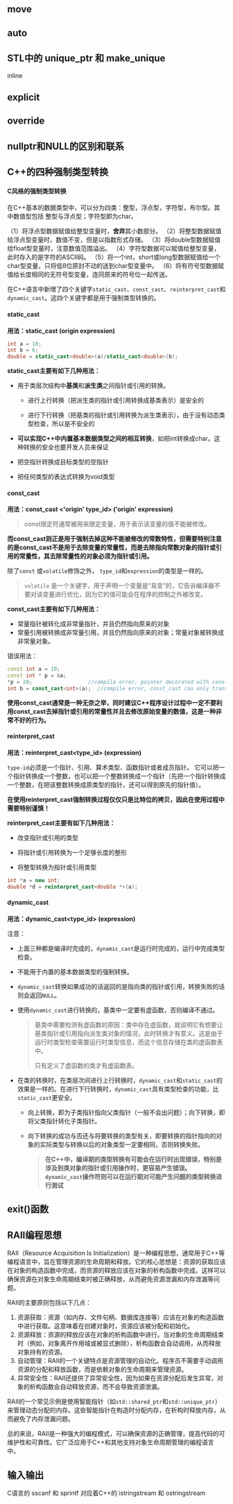 ## move

## auto

## STL中的 unique_ptr 和 make_unique
inline

## explicit

## override

## nullptr和NULL的区别和联系

## C++的四种强制类型转换
#### C风格的强制类型转换

在C++基本的数据类型中，可以分为四类：整型，浮点型，字符型，布尔型。其中数值型包括 整型与浮点型；字符型即为char。

（1）将浮点型数据赋值给整型变量时，**舍弃**其小数部分。
（2）将整型数据赋值给浮点型变量时，数值不变，但是以指数形式存储。
（3）将double型数据赋值给float型变量时，注意数值范围溢出。
（4）字符型数据可以赋值给整型变量，此时存入的是字符的ASCII码。
（5）将一个int，short或long型数据赋值给一个char型变量，只将低8位原封不动的送到char型变量中。 
（6）将有符号型数据赋值给长度相同的无符号型变量，连同原来的符号位一起传送。

在C++语言中新增了四个关键字`static_cast`、`const_cast`、`reinterpret_cast`和`dynamic_cast`。这四个关键字都是用于强制类型转换的。

#### static_cast

**用法：static_cast <direction type_id> (origin expression)**

```cpp
int a = 10;
int b = 6;
double = static_cast<double>(a)/static_cast<double>(b);
```

**static_cast主要有如下几种用法：**

- 用于类层次结构中**基类**和**派生类**之间指针或引用的转换。

  - 进行上行转换（把派生类的指针或引用转换成基类表示）是安全的

  - 进行下行转换（把基类的指针或引用转换为派生类表示），由于没有动态类型检查，所以是不安全的

- **可以实现C++中内置基本数据类型之间的相互转换**，如把int转换成char。这种转换的安全也要开发人员来保证
- 把空指针转换成目标类型的空指针
- 把任何类型的表达式转换为void类型



#### const_cast

**用法：const_cast <'origin' type_id> ('origin' expression)**

> const限定符通常被用来限定变量，用于表示该变量的值不能被修改。

**而const_cast则正是用于强制去掉这种不能被修改的常数特性，但需要特别注意的是const_cast不是用于去除变量的常量性，而是去除指向常数对象的指针或引用的常量性，其去除常量性的对象必须为指针或引用。**

除了`const` 或`volatile`修饰之外， `type_id`和`expression`的类型是一样的。

> `volatile` 是一个关键字，用于声明一个变量是“易变”的，它告诉编译器不要对该变量进行优化，因为它的值可能会在程序的控制之外被改变。

**const_cast主要有如下几种用法：**

- 常量指针被转化成非常量指针，并且仍然指向原来的对象
- 常量引用被转换成非常量引用，并且仍然指向原来的对象；常量对象被转换成非常量对象。

错误用法：

```cpp
const int a = 10;
const int * p = &a;
*p = 20;                  //compile error, pointer decorated with const cann't be modified
int b = const_cast<int>(a);  //compile error, const_cast can only transfer the pointer or citation
```

**使用const_cast通常是一种无奈之举，同时建议C++程序设计过程中一定不要利用const_cast去掉指针或引用的常量性并且去修改原始变量的数值，这是一种非常不好的行为。**



#### reinterpret_cast

**用法：reinterpret_cast<type_id> (expression)**

`type-id`必须是一个指针、引用、算术类型、函数指针或者成员指针。
它可以把一个指针转换成一个整数，也可以把一个整数转换成一个指针（先把一个指针转换成一个整数，在把该整数转换成原类型的指针，还可以得到原先的指针值）。

 **在使用reinterpret_cast强制转换过程仅仅只是比特位的拷贝，因此在使用过程中需要特别谨慎！**

**reinterpret_cast主要有如下几种用法：**

- 改变指针或引用的类型

- 将指针或引用转换为一个足够长度的整形

- 将整型转换为指针或引用类型

```cpp
int *a = new int;
double *d = reinterpret_cast<double *>(a);
```



#### dynamic_cast

**用法：dynamic_cast<type_id> (expression)**

注意：

- 上面三种都是编译时完成的，`dynamic_cast`是运行时完成的，运行中完成类型检查。

- 不能用于内置的基本数据类型的强制转换。

- `dynamic_cast`转换如果成功的话返回的是指向类的指针或引用，转换失败的话则会返回`NULL`。

- 使用`dynamic_cast`进行转换的，基类中一定要有虚函数，否则编译不通过。

  > 基类中需要检测有虚函数的原因：类中存在虚函数，就说明它有想要让基类指针或引用指向派生类对象的情况，此时转换才有意义。这是由于运行时类型检查需要运行时类型信息，而这个信息存储在类的虚函数表中。
  >
  > 只有定义了虚函数的类才有虚函数表。
  
- 在类的转换时，在类层次间进行上行转换时，`dynamic_cast`和`static_cast`的效果是一样的。在进行下行转换时，`dynamic_cast`具有类型检查的功能，比`static_cast`更安全。

  - 向上转换，即为子类指针指向父类指针（一般不会出问题）；向下转换，即将父类指针转化子类指针。

  - 向下转换的成功与否还与将要转换的类型有关，即要转换的指针指向的对象的实际类型与转换以后的对象类型一定要相同，否则转换失败。
  
    >  **在C++中，编译期的类型转换有可能会在运行时出现错误，特别是涉及到类对象的指针或引用操作时，更容易产生错误。`dynamic_cast`操作符则可以在运行期对可能产生问题的类型转换进行测试**

## exit()函数



## RAII编程思想

RAII（Resource Acquisition Is Initialization）是一种编程思想，通常用于C++等编程语言中，旨在管理资源的生命周期和释放。它的核心思想是：资源的获取应该在对象的构造函数中完成，而资源的释放应该在对象的析构函数中完成。这样可以确保资源在对象生命周期结束时被正确释放，从而避免资源泄漏和内存泄漏等问题。

RAII的主要原则包括以下几点：

1. 资源获取：资源（如内存、文件句柄、数据库连接等）应该在对象的构造函数中进行获取。这意味着在创建对象时，资源应该被分配和初始化。
2. 资源释放：资源的释放应该在对象的析构函数中进行。当对象的生命周期结束时（例如，对象离开作用域或被显式删除），析构函数会自动调用，从而释放对象持有的资源。
3. 自动管理：RAII的一个关键特点是资源管理的自动化。程序员不需要手动调用资源的分配和释放函数，而是依赖对象的生命周期来管理资源。
4. 异常安全性：RAII还提供了异常安全性，因为如果在资源分配后发生异常，对象的析构函数会自动释放资源，而不会导致资源泄漏。

RAII的一个常见示例是使用智能指针（如`std::shared_ptr`和`std::unique_ptr`）来管理动态分配的内存。这些智能指针在构造时分配内存，在析构时释放内存，从而避免了内存泄漏问题。

总的来说，RAII是一种强大的编程模式，可以确保资源的正确管理，提高代码的可维护性和可靠性。它广泛应用于C++和其他支持对象生命周期管理的编程语言中。


## 输入输出
C语言的 sscanf 和 sprintf
对应着C++的 istringstream 和 ostringstream